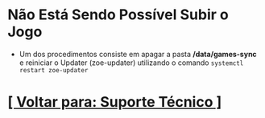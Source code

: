 # Não Está Sendo Possível Subir o Jogo

- Um dos procedimentos consiste em apagar a pasta **/data/games-sync** e reiniciar o Updater (zoe-updater) utilizando o comando `systemctl restart zoe-updater`

# [[ Voltar para: Suporte Técnico ]](./1-suporte-tecnico.md)